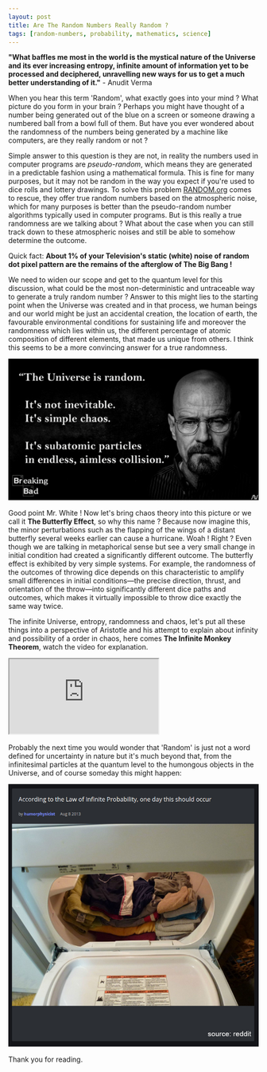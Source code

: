 ```yaml
---
layout: post
title: Are The Random Numbers Really Random ?
tags: [random-numbers, probability, mathematics, science]
---
```


__"What baffles me most in the world is the mystical nature of the Universe and its ever increasing entropy, infinite amount of information yet to be processed and deciphered, unravelling new ways for us to get a much better understanding of it."__ - Anudit Verma

When you hear this term 'Random', what exactly goes into your mind ? What picture do you form in your brain ? Perhaps you might have thought of a number being generated out of the blue on a screen or someone drawing a numbered ball from a bowl full of them. But have you ever wondered about the randomness of the numbers being generated by a machine like computers, are they really random or not ?

Simple answer to this question is they are not, in reality the numbers used in computer programs are *pseudo-random*, which means they are generated in a predictable fashion using a mathematical formula. This is fine for many purposes, but it may not be random in the way you expect if you're used to dice rolls and lottery drawings. To solve this problem [RANDOM.org](https://www.random.org/) comes to rescue, they offer true random numbers based on the atmospheric noise, which for many purposes is better than the pseudo-random number algorithms typically used in computer programs. But is this really a true randomness are we talking about ? What about the case when you can still track down to these atmospheric noises and still be able to somehow determine the outcome.

Quick fact: __About 1% of your Television's static (white) noise of random dot pixel pattern are the remains of the afterglow of The Big Bang !__

We need to widen our scope and get to the quantum level for this discussion, what could be the most non-deterministic and untraceable way to generate a truly random number ? Answer to this might lies to the starting point when the Universe was created and in that process, we human beings and our world might be just an accidental creation, the location of earth, the favourable environmental conditions for sustaining life and moreover the randomness which lies within us, the different percentage of atomic composition of different elements, that made us unique from others. I think this seems to be a more convincing answer for a true randomness.


![Mr. Walter White from Breaking Bad](/img/WHwhite.jpg "Mr. Walter White from Breaking Bad")

Good point Mr. White ! Now let's bring chaos theory into this picture or we call it __The Butterfly Effect__, so why this name ? Because now imagine this, the minor perturbations such as the flapping of the wings of a distant butterfly several weeks earlier can cause a hurricane. Woah ! Right ? Even though we are talking in metaphorical sense but see a very small change in initial condition had created a significantly different outcome. The butterfly effect is exhibited by very simple systems. For example, the randomness of the outcomes of throwing dice depends on this characteristic to amplify small differences in initial conditions—the precise direction, thrust, and orientation of the throw—into significantly different dice paths and outcomes, which makes it virtually impossible to throw dice exactly the same way twice.

The infinite Universe, entropy, randomness and chaos, let's put all these things into a perspective of Aristotle and his attempt to explain about infinity and possibility of a order in chaos, here comes __The Infinite Monkey Theorem__, watch the video for explanation.

<div class="embed-responsive embed-responsive-16by9">
  <iframe class="embed-responsive-item" src="https://www.youtube.com/embed/ipdRhgLWGXo" allowfullscreen></iframe>
</div>


Probably the next time you would wonder that 'Random' is just not a word defined for uncertainty in nature but it's much beyond that, from the infinitesimal particles at the quantum level to the humongous objects in the Universe, and of course someday this might happen:

![Reddit Post](/img/reddit-post.jpg "Reddit Post")


Thank you for reading.